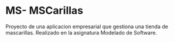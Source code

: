 # MS- MSCarillas
 Proyecto de una aplicacion empresarial que gestiona una tienda de mascarillas. Realizado en la asignatura Modelado de Software.
